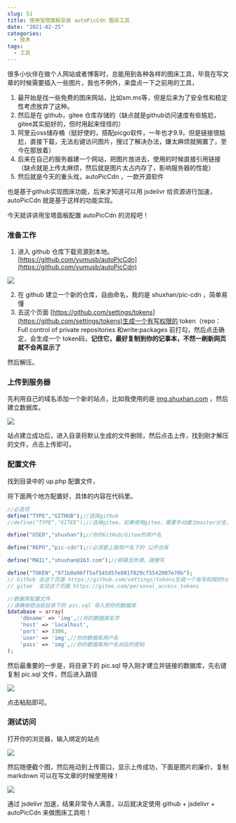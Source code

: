 ```yaml
---
slug: 51
title: 使用宝塔面板安装 autoPicCdn 图床工具
date: "2021-02-25"
categories: 
  - 技术
tags: 
  - 工具
---
```





很多小伙伴在做个人网站或者博客时，总能用到各种各样的图床工具，毕竟在写文章的时候需要插入一些图片，我也不例外，来盘点一下之前用的工具，

1. 最开始是找一些免费的图床网站，比如sm.ms等，但是后来为了安全性和稳定性考虑放弃了这种。
2. 然后是在 github，gitee 仓库存储的（缺点就是github访问速度有些尴尬，gitee其实挺好的，但时用起来怪怪的）
3. 阿里云oss储存桶（挺好使的，搭配picgo软件，一年也才9.9，但是链接很尴尬，直接下载，无法右键访问图片，搜过了解决办法，嫌太麻烦就搁置了，至今在那放着）
4. 后来在自己的服务器建一个网站，把图片放进去，使用的时候直接引用链接（缺点就是上传太麻烦，然后就是图片太占内存了，影响服务器的性能）
5. 然后就是今天的重头戏，autoPicCdn ，一款开源软件

也是基于github实现图床功能，后来才知道可以用 jsdelivr 给资源进行加速，autoPicCdn 就是基于这样的功能实现。

今天就讲讲用宝塔面板配置 autoPicCdn 的流程吧！

### 准备工作

1. 进入 github 仓库下载资源到本地。
[https://github.com/yumusb/autoPicCdn](https://github.com/yumusb/autoPicCdn)

![](https://imgurl.zishu.me/images/2021/02/25/c5afee4580eb4e9ab70e48e79024efa9.png)

2. 在 github 建立一个新的仓库，自由命名，我的是 shuxhan/pic-cdn ，简单易懂
3. 去这个页面 [https://github.com/settings/tokens](https://github.com/settings/tokens)生成一个有写权限的 token（repo：Full control of private repositories 和write:packages 前打勾，然后点击确定，会生成一个 token码，**记住它，最好复制到你的记事本，不然一刷新网页就不会再显示了**

然后解压。

### 上传到服务器

先利用自己的域名添加一个新的站点，比如我使用的是 [img.shuxhan.com](https://img.shuxhan.com) ，然后建立数据库。

![](https://imgurl.zishu.me/images/2021/02/25/22154c6e873e4741530c0344940069b2.png)

站点建立成功后，进入目录将默认生成的文件删除，然后点击上传，找到刚才解压的文件，点击上传即可。

### 配置文件

找到目录中的 up.php 配置文件，

将下面两个地方配置好，具体的内容在代码里。

```php
//必选项
define("TYPE","GITHUB");//选择github
//define("TYPE","GITEE");//选择gitee，如果使用gitee，需要手动建立master分支，可以看这里 https://gitee.com/help/articles/4122

define("USER","shuxhan");//你的GitHub/Gitee的用户名

define("REPO","pic-cdn");//必须是上面用户名下的 公开仓库

define("MAIL","shuxhan@163.com");//邮箱无所谓，随便写

define("TOKEN","971b0a96ff5af545d5fe081f829cf5542007e70b");
// Github 去这个页面 https://github.com/settings/tokens生成一个有写权限的token（repo：Full control of private repositories 和write:packages前打勾）
// gitee  去往这个页面 https://gitee.com/personal_access_tokens
```

```php
//数据库配置文件
//请确保把当前目录下的 pic.sql 导入到你的数据库
$database = array(
    'dbname' => 'img',//你的数据库名字
    'host' => 'localhost',
    'port' => 3306,
    'user' => 'img',//你的数据库用户名
    'pass' => 'img',//你的数据库用户名对应的密码
);
```
然后最重要的一步是，将目录下的 pic.sql 导入刚才建立并链接的数据库，先右键复制 pic.sql 文件，然后进入路径

![](https://imgurl.zishu.me/images/2021/02/25/8d1badf54c5439b18c8dd8334357183c.png)

点击粘贴即可。

### 测试访问

打开你的浏览器，输入绑定的站点

![](https://imgurl.zishu.me/images/2021/02/25/a5a7c37f2f0312035c54726c9d1cd46f.png)

然后随便截个图，然后拖动到上传窗口，显示上传成功，下面是图片的廉价，复制 markdown 可以在写文章的时候使用辣！

![](https://imgurl.zishu.me/images/2021/02/25/908c287c823d4ceb7752e9071cde6737.png)

通过 jsdelivr 加速，结果非常令人满意，以后就决定使用 github + jsdelivr + autoPicCdn 来做图床工具啦！